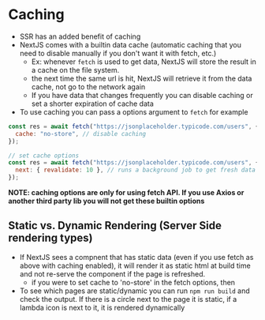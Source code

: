 # Caching

- SSR has an added benefit of caching
- NextJS comes with a builtin data cache (automatic caching that you need to disable manually if you don't want it with fetch, etc.)
  - Ex: whenever `fetch` is used to get data, NextJS will store the result in a cache on the file system.
  - the next time the same url is hit, NextJS will retrieve it from the data cache, not go to the network again
  - If you have data that changes frequently you can disable caching or set a shorter expiration of cache data
- To use caching you can pass a options argument to `fetch` for example

```javascript
const res = await fetch("https://jsonplaceholder.typicode.com/users", {
  cache: "no-store", // disable caching
});

// set cache options
const res = await fetch("https://jsonplaceholder.typicode.com/users", {
  next: { revalidate: 10 }, // runs a background job to get fresh data every 10 seconds
});
```

**NOTE: caching options are only for using fetch API. If you use Axios or another third party lib you will not get these builtin options**

## Static vs. Dynamic Rendering (Server Side rendering types)

- If NextJS sees a compnent that has static data (even if you use fetch as above with caching enabled), it will render it as static html at build time and not re-serve the component if the page is refreshed.
  - if you were to set cache to 'no-store' in the fetch options, then
- To see which pages are static/dynamic you can run `npm run build` and check the output. If there is a circle next to the page it is static, if a lambda icon is next to it, it is rendered dynamically
